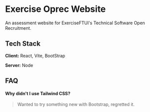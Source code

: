 # Exercise Oprec Website

An assessment website for ExerciseFTUI's Technical Software Open Recruitment.


## Tech Stack

**Client:** React, Vite, BootStrap

**Server:** Node


## FAQ

#### Why didn't I use Tailwind CSS?
> Wanted to try something new with Bootstrap, regretted it.
